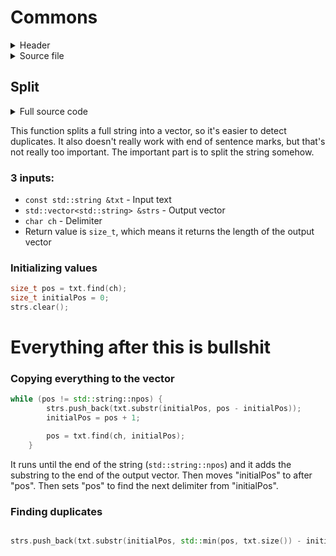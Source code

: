 # Commons

<details>
<summary style="cursor: pointer; user-select: none">Header</summary>

```c++
#include <vector>
#include <string>

#ifndef COMMONS_H
#define COMMONS_H


class Commons {
public:

    static size_t split(const std::string &txt, std::vector<std::string> &strs, char ch);
};

#endif //COMMONS_H
```

</details>

<details>
<summary style="user-select: none; cursor: pointer">Source file</summary>

```c++
#include "header/commons.h"

#include <string>
#include <vector>

size_t Commons::split(const std::string &txt, std::vector<std::string> &strs, char ch) {

    size_t pos = txt.find(ch);
    size_t initialPos = 0;
    strs.clear();

    while (pos != std::string::npos) {
        strs.push_back(txt.substr(initialPos, pos - initialPos));
        initialPos = pos + 1;

        pos = txt.find(ch, initialPos);
    }

    strs.push_back(txt.substr(initialPos, std::min(pos, txt.size()) - initialPos + 1));

    return strs.size();

}

```

</details>

## Split

<a name="split"></a>

<details>
<summary style="cursor: pointer; user-select: none;">Full source code</summary>

```c++
size_t Commons::split(const std::string &txt, std::vector<std::string> &strs, char ch) {

    size_t pos = txt.find(ch);
    size_t initialPos = 0;
    strs.clear();

    while (pos != std::string::npos) {
        strs.push_back(txt.substr(initialPos, pos - initialPos));
        initialPos = pos + 1;

        pos = txt.find(ch, initialPos);
    }

    strs.push_back(txt.substr(initialPos, std::min(pos, txt.size()) - initialPos + 1));

    return strs.size();

}
```

</details>

This function splits a full string into a vector, so it's easier to detect duplicates. It also doesn't really work with
end of sentence marks, but that's not really too important. The important part is to split the string somehow.

### 3 inputs:

- `const std::string &txt` - Input text
- `std::vector<std::string> &strs` - Output vector
- `char ch` - Delimiter
- Return value is `size_t`, which means it returns the length of the output vector

### Initializing values

```c++
size_t pos = txt.find(ch);
size_t initialPos = 0;
strs.clear();
```

# Everything after this is bullshit

### Copying everything to the vector

```c++
while (pos != std::string::npos) {
        strs.push_back(txt.substr(initialPos, pos - initialPos));
        initialPos = pos + 1;

        pos = txt.find(ch, initialPos);
    }
```

It runs until the end of the string (`std::string::npos`) and it adds the substring to the end of the output vector.
Then moves "initialPos" to after "pos". Then sets "pos" to find the next delimiter from "initialPos".

### Finding duplicates

```c++

strs.push_back(txt.substr(initialPos, std::min(pos, txt.size()) - initialPos + 1));

```
